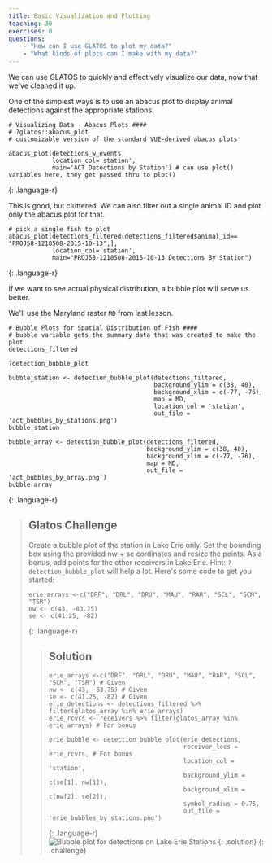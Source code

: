 ```yaml
---
title: Basic Visualization and Plotting
teaching: 30
exercises: 0
questions:
    - "How can I use GLATOS to plot my data?"
    - "What kinds of plots can I make with my data?"
---
```


We can use GLATOS to quickly and effectively visualize our data, now that we've
cleaned it up.

One of the simplest ways is to use an abacus plot to display animal detections
against the appropriate stations.

~~~
# Visualizing Data - Abacus Plots ####
# ?glatos::abacus_plot
# customizable version of the standard VUE-derived abacus plots

abacus_plot(detections_w_events, 
            location_col='station', 
            main='ACT Detections by Station') # can use plot() variables here, they get passed thru to plot()

~~~
{: .language-r}

This is good, but cluttered. We can also filter out a single animal ID and plot
only the abacus plot for that.
~~~
# pick a single fish to plot
abacus_plot(detections_filtered[detections_filtered$animal_id== "PROJ58-1218508-2015-10-13",],
            location_col='station',
            main="PROJ58-1218508-2015-10-13 Detections By Station")
~~~
{: .language-r}




If we want to see actual physical distribution, a bubble plot will serve us better.

We'll use the Maryland raster `MD` from last lesson.
~~~
# Bubble Plots for Spatial Distribution of Fish ####
# bubble variable gets the summary data that was created to make the plot
detections_filtered

?detection_bubble_plot

bubble_station <- detection_bubble_plot(detections_filtered,
                                        background_ylim = c(38, 40),
                                        background_xlim = c(-77, -76),
                                        map = MD,
                                        location_col = 'station',
                                        out_file = 'act_bubbles_by_stations.png')
bubble_station

bubble_array <- detection_bubble_plot(detections_filtered,
                                      background_ylim = c(38, 40),
                                      background_xlim = c(-77, -76),
                                      map = MD,
                                      out_file = 'act_bubbles_by_array.png')
bubble_array
~~~
{: .language-r}

> ## Glatos Challenge
>
> Create a bubble plot of the station in Lake Erie only. Set the bounding box using the provided nw + se cordinates and 
> resize the points. As a bonus, add points for the other receivers in Lake Erie.
> Hint: `?detection_bubble_plot` will help a lot.
> Here's some code to get you started:
> ~~~
> erie_arrays <-c("DRF", "DRL", "DRU", "MAU", "RAR", "SCL", "SCM", "TSR")
> nw <- c(43, -83.75)
> se <- c(41.25, -82)
> ~~~
> {: .language-r}
>
> > ## Solution
> >
> > ~~~
> > erie_arrays <-c("DRF", "DRL", "DRU", "MAU", "RAR", "SCL", "SCM", "TSR") # Given
> > nw <- c(43, -83.75) # Given
> > se <- c(41.25, -82) # Given
> > erie_detections <- detections_filtered %>% filter(glatos_array %in% erie_arrays)
> > erie_rcvrs <- receivers %>% filter(glatos_array %in% erie_arrays) # For bonus
> >
> > erie_bubble <- detection_bubble_plot(erie_detections, 
> >                                      receiver_locs = erie_rcvrs, # For bonus
> >                                      location_col = 'station',
> >                                      background_ylim = c(se[1], nw[1]),
> >                                      background_xlim = c(nw[2], se[2]),
> >                                      symbol_radius = 0.75,
> >                                      out_file = 'erie_bubbles_by_stations.png')
> > ~~~
> > {: .language-r}
> > ![Bubble plot for detections on Lake Erie Stations](../Resources/ErieBubblePlot.png)
> {: .solution}
{: .challenge}